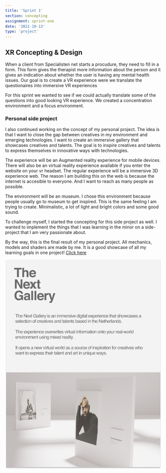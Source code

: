 ```yaml
---
title: 'Sprint 1'
section: concepting
assignment: sprint-one
date: '2021-10-13'
type: 'project'
---
```


<h2>XR Concepting & Design</h2>

<p>
When a client from Specialisten net starts a procudure, they need to fill in a form. This form gives the therapist more information about the person and it gives an indication about whether the user is having any mental health issues. Our goal is to create a VR experience were we translate the questionaires into immersive VR experiences
</p>

<p>
For this sprint we wanted to see if we could actually translate some of the questions into good looking VR experience.
We created a concentration environment and a focus environment.
</p>

<h3>Personal side project</h3>

<p>I also continued working on the concept of my personal project. The idea is that I want to close the gap between creatives in my environment and emerging technologies. I want to create an immersive gallery that showcases creatives and talents. The goal is to inspire creatives and talents to express themselves in innovative ways with technologies.
</p>

<p>
The experience will be an Augmented reality experience for mobile devices. There will also be an virtual reality experience available if you enter the website on your vr headset. The regular experience will be a immersive 3D experience web. The reason I am building this on the web is because the internet is accesible to everyone. And I want to reach as many people as possible.
</p>

<p>
The environment will be an museum. I chose this environment because people usually go to museum to get inspired. This is the same feeling I am trying to create. Minimalistic, a lot of light and bright colors and some good sound.
</p>

<p>To challenge myself, I started the concepting for this side project as well. I wanted to implement the things that I was learning in the minor on a side-project that I am very passionate about.</p>

By the way, this is the final result of my personal project. All mechanics, models and shaders are made by me. It is a good showcase of all my learning goals in one project! <a href="https://www.thenext.gallery/" target="_blank">Click here</a>

![The Next Gallery](../../utils/assets/Poster.png)
